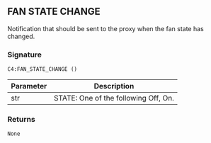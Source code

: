 ## FAN STATE CHANGE

Notification that should be sent to the proxy when the fan state has changed.


### Signature

`C4:FAN_STATE_CHANGE ()`


| Parameter | Description |
| --- | --- |
| str | STATE: One of the following Off, On. |


### Returns

`None`


